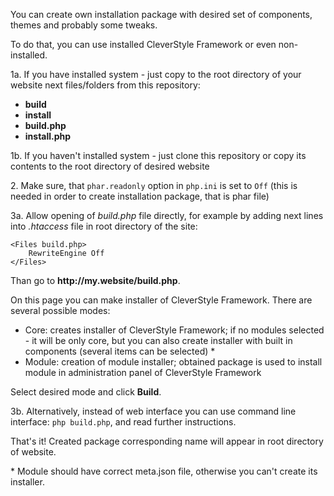 You can create own installation package with desired set of components, themes and probably some tweaks.

To do that, you can use installed CleverStyle Framework or even non-installed.

1a\. If you have installed system - just copy to the root directory of your website next files/folders from this repository:
 * **build**
 * **install**
 * **build.php**
 * **install.php**

1b\. If you haven't installed system - just clone this repository or copy its contents to the root directory of desired website

2\. Make sure, that `phar.readonly` option in `php.ini` is set to `Off` (this is needed in order to create installation package, that is phar file)

3a\. Allow opening of *build.php* file directly, for example by adding next lines into *.htaccess* file in root directory of the site:
```
<Files build.php>
    RewriteEngine Off
</Files>
```
Than go to **http\://my.website/build.php**.

On this page you can make installer of CleverStyle Framework. There are several possible modes:
* Core: creates installer of CleverStyle Framework; if no modules selected - it will be only core, but you can also create installer with built in components (several items can be selected) \*
* Module: creation of module installer; obtained package is used to install module in administration panel of CleverStyle Framework

Select desired mode and click **Build**.

3b\. Alternatively, instead of web interface you can use command line interface: `php build.php`, and read further instructions.

That's it! Created package corresponding name will appear in root directory of website.

\* Module should have correct meta.json file, otherwise you can't create its installer.
